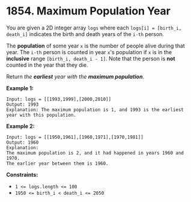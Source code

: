 # 1854. Maximum Population Year

You are given a 2D integer array `logs` where each `logs[i] = [birth_i, death_i]` indicates the birth and death years of the `i-th` person.

The **population** of some year `x` is the number of people alive during that year. The `i-th` person is counted in year `x`'s population if `x` is in the **inclusive** range `[birth_i, death_i - 1]`. Note that the person is **not** counted in the year that they die.

Return *the **earliest** year with the **maximum population***.

**Example 1:**

```()
Input: logs = [[1993,1999],[2000,2010]]
Output: 1993
Explanation: The maximum population is 1, and 1993 is the earliest year with this population.
```

**Example 2:**

```()
Input: logs = [[1950,1961],[1960,1971],[1970,1981]]
Output: 1960
Explanation: 
The maximum population is 2, and it had happened in years 1960 and 1970.
The earlier year between them is 1960.
```

**Constraints:**

- `1 <= logs.length <= 100`
- `1950 <= birth_i < death_i <= 2050`
